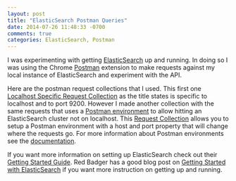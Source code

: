```yaml
---
layout: post
title: "ElasticSearch Postman Queries"
date: 2014-07-26 11:48:33 -0700
comments: true
categories: ElasticSearch, Postman
---
```

I was experimenting with getting [ElasticSearch](http://www.elasticsearch.org/) up and running. In doing so I was using 
the Chrome [Postman](http://www.getpostman.com/) extension to make requests against my local instance of ElasticSearch 
and experiment with the API.

Here are the postman request collections that I used. This first one
[Localhost Specific Request Collection](/resources/postman/ElasticSearchLocalhost.json.postman_collection) as the title 
states is specific to localhost and to port 9200. However I made another collection with the same requests that uses a 
[Postman environment](http://www.getpostman.com/docs/environments) to allow hitting an ElasticSearch cluster not on 
localhost. This [Request Collection](/resources/postman/ElasticSearch.json.postman_collection) allows you to setup a 
Postman environment with a host and port property that will change where the requests go. For more information about 
Postman environments see the [documentation](http://www.getpostman.com/docs/environments).

If you want more information on setting up ElasticSearch check out their
[Getting Started Guide](http://www.elasticsearch.org/guide/en/elasticsearch/guide/current/intro.html). Red Badger has 
a good blog post on
[Getting Started with ElasticSearch](http://red-badger.com/blog/2013/11/08/getting-started-with-elasticsearch/) if you 
want more instruction on getting up and running.
